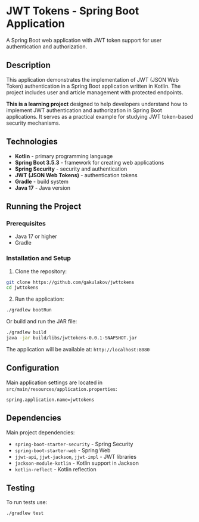 # JWT Tokens - Spring Boot Application

A Spring Boot web application with JWT token support for user authentication and authorization.

## Description

This application demonstrates the implementation of JWT (JSON Web Token) authentication in a Spring Boot application written in Kotlin. The project includes user and article management with protected endpoints.

**This is a learning project** designed to help developers understand how to implement JWT authentication and authorization in Spring Boot applications. It serves as a practical example for studying JWT token-based security mechanisms.

## Technologies

- **Kotlin** - primary programming language
- **Spring Boot 3.5.3** - framework for creating web applications
- **Spring Security** - security and authentication
- **JWT (JSON Web Tokens)** - authentication tokens
- **Gradle** - build system
- **Java 17** - Java version

## Running the Project

### Prerequisites

- Java 17 or higher
- Gradle

### Installation and Setup

1. Clone the repository:
```bash
git clone https://github.com/gakulakov/jwttokens
cd jwttokens
```

2. Run the application:
```bash
./gradlew bootRun
```

Or build and run the JAR file:
```bash
./gradlew build
java -jar build/libs/jwttokens-0.0.1-SNAPSHOT.jar
```

The application will be available at: `http://localhost:8080`

## Configuration

Main application settings are located in `src/main/resources/application.properties`:

```properties
spring.application.name=jwttokens
```

## Dependencies

Main project dependencies:

- `spring-boot-starter-security` - Spring Security
- `spring-boot-starter-web` - Spring Web
- `jjwt-api`, `jjwt-jackson`, `jjwt-impl` - JWT libraries
- `jackson-module-kotlin` - Kotlin support in Jackson
- `kotlin-reflect` - Kotlin reflection

## Testing

To run tests use:

```bash
./gradlew test
```